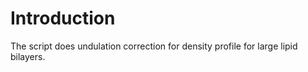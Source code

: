 # Introduction
The script does undulation correction for density profile for  large lipid bilayers.
